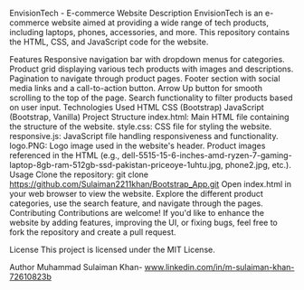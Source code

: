 EnvisionTech - E-commerce Website
Description
EnvisionTech is an e-commerce website aimed at providing a wide range of tech products, including laptops, phones, accessories, and more. This repository contains the HTML, CSS, and JavaScript code for the website.

Features
Responsive navigation bar with dropdown menus for categories.
Product grid displaying various tech products with images and descriptions.
Pagination to navigate through product pages.
Footer section with social media links and a call-to-action button.
Arrow Up button for smooth scrolling to the top of the page.
Search functionality to filter products based on user input.
Technologies Used
HTML
CSS (Bootstrap)
JavaScript (Bootstrap, Vanilla)
Project Structure
index.html: Main HTML file containing the structure of the website.
style.css: CSS file for styling the website.
responsive.js: JavaScript file handling responsiveness and functionality.
logo.PNG: Logo image used in the website's header.
Product images referenced in the HTML (e.g., dell-5515-15-6-inches-amd-ryzen-7-gaming-laptop-8gb-ram-512gb-ssd-pakistan-priceoye-1uhtu.jpg, phone2.jpg, etc.).
Usage
Clone the repository: git clone https://github.com/Sulaiman2211khan/Bootstrap_App.git
Open index.html in your web browser to view the website.
Explore the different product categories, use the search feature, and navigate through the pages.
Contributing
Contributions are welcome! If you'd like to enhance the website by adding features, improving the UI, or fixing bugs, feel free to fork the repository and create a pull request.

License
This project is licensed under the MIT License.

Author
Muhammad Sulaiman Khan-       www.linkedin.com/in/m-sulaiman-khan-72610823b


